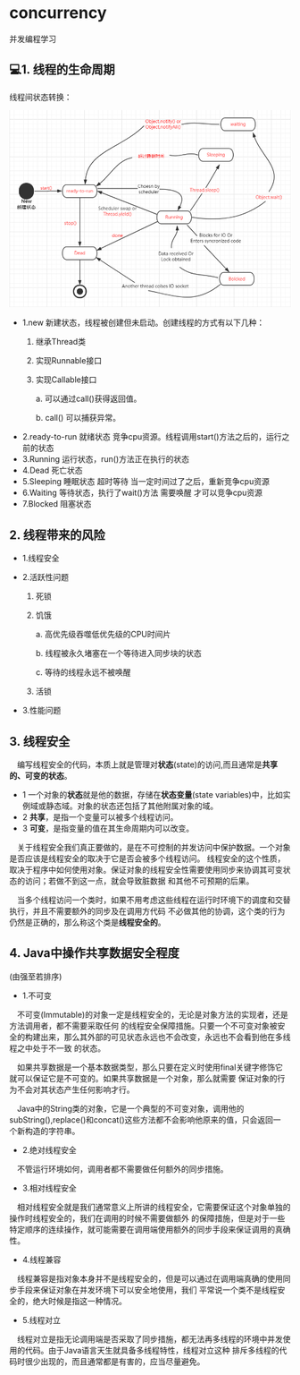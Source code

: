 # concurrency
并发编程学习
## :computer:1. 线程的生命周期

线程间状态转换：

![image](https://github.com/FunCheney/concurrency/blob/master/src/Image/2.png "Thread Status")
* 1.new 新建状态，线程被创建但未启动。创建线程的方式有以下几种：
    1. 继承Thread类
    2. 实现Runnable接口
    3. 实现Callable接口
    
       a. 可以通过call()获得返回值。
       
       b. call() 可以捕获异常。
* 2.ready-to-run 就绪状态 竞争cpu资源。线程调用start()方法之后的，运行之前的状态
* 3.Running 运行状态，run()方法正在执行的状态
* 4.Dead 死亡状态
* 5.Sleeping 睡眠状态 超时等待 当一定时间过了之后，重新竞争cpu资源
* 6.Waiting 等待状态，执行了wait()方法 需要唤醒 才可以竞争cpu资源
* 7.Blocked 阻塞状态

## 2. 线程带来的风险
* 1.线程安全

* 2.活跃性问题
    1. 死锁
    2. 饥饿
    
        a. 高优先级吞噬低优先级的CPU时间片
        
        b. 线程被永久堵塞在一个等待进入同步块的状态
        
        c. 等待的线程永远不被唤醒
    3. 活锁
* 3.性能问题

## 3. 线程安全
&ensp;&ensp;编写线程安全的代码，本质上就是管理对**状态**(state)的访问,而且通常是**共享的、可变的状态**。
* 1 一个对象的**状态**就是他的数据，存储在**状态变量**(state variables)中，比如实例域或静态域。对象的状态还包括了其他附属对象的域。
* 2 **共享**，是指一个变量可以被多个线程访问。
* 3 **可变**，是指变量的值在其生命周期内可以改变。

&ensp;&ensp;关于线程安全我们真正要做的，是在不可控制的并发访问中保护数据。一个对象是否应该是线程安全的取决于它是否会被多个线程访问。
线程安全的这个性质，取决于程序中如何使用对象。保证对象的线程安全性需要使用同步来协调其可变状态的访问；若做不到这一点，就会导致脏数据
和其他不可预期的后果。

&ensp;&ensp;当多个线程访问一个类时，如果不用考虑这些线程在运行时环境下的调度和交替执行，并且不需要额外的同步及在调用方代码
不必做其他的协调，这个类的行为仍然是正确的，那么称这个类是**线程安全的**。

## 4. Java中操作共享数据安全程度
(由强至若排序)

* 1.不可变

&ensp;&ensp;不可变(Immutable)的对象一定是线程安全的，无论是对象方法的实现者，还是方法调用者，都不需要采取任何
的线程安全保障措施。只要一个不可变对象被安全的构建出来，那么其外部的可见状态永远也不会改变，永远也不会看到他在多线程之中处于不一致
的状态。

&ensp;&ensp;如果共享数据是一个基本数据类型，那么只要在定义时使用final关键字修饰它就可以保证它是不可变的。如果共享数据是一个对象，那么就需要
保证对象的行为不会对其状态产生任何影响才行。

&ensp;&ensp;Java中的String类的对象，它是一个典型的不可变对象，调用他的subString(),replace()和concat()这些方法都不会影响他原来的值，只会返回一
个新构造的字符串。

* 2.绝对线程安全

&ensp;&ensp;不管运行环境如何，调用者都不需要做任何额外的同步措施。
* 3.相对线程安全

&ensp;&ensp;相对线程安全就是我们通常意义上所讲的线程安全，它需要保证这个对象单独的操作时线程安全的，我们在调用的时候不需要做额外
的保障措施，但是对于一些特定顺序的连续操作，就可能需要在调用端使用额外的同步手段来保证调用的真确性。
* 4.线程兼容

&ensp;&ensp;线程兼容是指对象本身并不是线程安全的，但是可以通过在调用端真确的使用同步手段来保证对象在并发环境下可以安全地使用，我们
平常说一个类不是线程安全的，绝大时候是指这一种情况。
* 5.线程对立

&ensp;&ensp;线程对立是指无论调用端是否采取了同步措施，都无法再多线程的环境中并发使用的代码。由于Java语言天生就具备多线程特性，线程对立这种
排斥多线程的代码时很少出现的，而且通常都是有害的，应当尽量避免。





 
 
